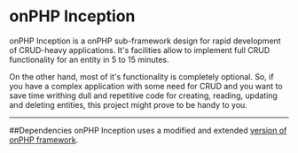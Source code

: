 onPHP Inception
====
onPHP Inception is a onPHP sub-framework design for rapid development of CRUD-heavy applications. It's facilities allow
to implement full CRUD functionality for an entity in 5 to 15 minutes.

On the other hand, most of it's functionality is completely optional. So, if you have a complex application with some need for CRUD
and you want to save time writhing dull and repetitive code for creating, reading, updating and deleting entities,
this project might prove to be handy to you.

---

##Dependencies
onPHP Inception uses a modified and extended [version of onPHP framework](https://github.com/ShadeSlider/onphp-framework).